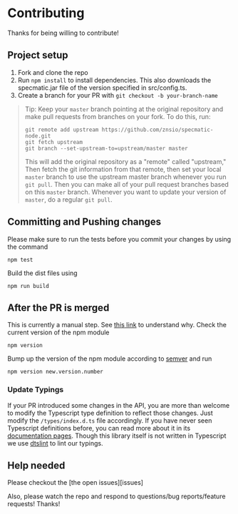 # Contributing

Thanks for being willing to contribute!

## Project setup

1.  Fork and clone the repo
2.  Run `npm install` to install dependencies. This also downloads the specmatic.jar file of the version specified in src/config.ts.
3.  Create a branch for your PR with `git checkout -b your-branch-name`

> Tip: Keep your `master` branch pointing at the original repository and make
> pull requests from branches on your fork. To do this, run:
>
> ```
> git remote add upstream https://github.com/znsio/specmatic-node.git
> git fetch upstream
> git branch --set-upstream-to=upstream/master master
> ```
>
> This will add the original repository as a "remote" called "upstream," Then
> fetch the git information from that remote, then set your local `master`
> branch to use the upstream master branch whenever you run `git pull`. Then you
> can make all of your pull request branches based on this `master` branch.
> Whenever you want to update your version of `master`, do a regular `git pull`.

## Committing and Pushing changes

Please make sure to run the tests before you commit your changes by using the command

`npm test`

Build the dist files using

`npm run build`

## After the PR is merged
This is currently a manual step. See [this link](https://github.com/znsio/specmatic-node/issues/6) to understand why.
Check the current version of the npm module

`npm version`

Bump up the version of the npm module according to [semver](https://semver.org/) and run 

`npm version new.version.number`

### Update Typings

If your PR introduced some changes in the API, you are more than welcome to
modify the Typescript type definition to reflect those changes. Just modify the
`/types/index.d.ts` file accordingly. If you have never seen Typescript
definitions before, you can read more about it in its
[documentation pages](https://www.typescriptlang.org/docs/handbook/declaration-files/introduction.html).
Though this library itself is not written in Typescript we use
[dtslint](https://github.com/microsoft/dtslint) to lint our typings.

## Help needed

Please checkout the [the open issues][issues]

Also, please watch the repo and respond to questions/bug reports/feature
requests! Thanks!